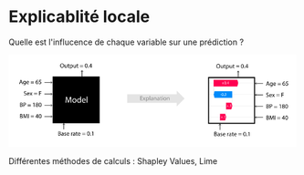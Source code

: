 # Explicablité locale

Quelle est l'influcence de chaque variable sur une prédiction ?

![Exemple Shap](../../../../assets/shap_example.png)

Différentes méthodes de calculs : Shapley Values, Lime
